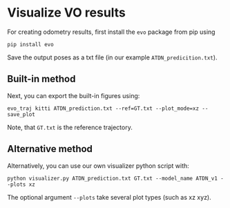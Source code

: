 # Visualize VO results
For creating odometry results, first install the `evo` package from pip using

`pip install evo`

Save the output poses as a txt file (in our example `ATDN_predicition.txt`).

## Built-in method
Next, you can export the built-in figures using:

`evo_traj kitti ATDN_prediction.txt --ref=GT.txt --plot_mode=xz --save_plot`

Note, that `GT.txt` is the reference trajectory.

## Alternative method
Alternatively, you can use our own visualizer python script with:

`python visualizer.py ATDN_prediction.txt GT.txt --model_name ATDN_v1 --plots xz`

The optional argument `--plots` take several plot types (such as xz xyz). 